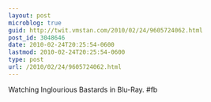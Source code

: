 ```yaml
---
layout: post
microblog: true
guid: http://twit.vmstan.com/2010/02/24/9605724062.html
post_id: 3048646
date: 2010-02-24T20:25:54-0600
lastmod: 2010-02-24T20:25:54-0600
type: post
url: /2010/02/24/9605724062.html
---
```

Watching Inglourious Bastards in Blu-Ray. #fb
